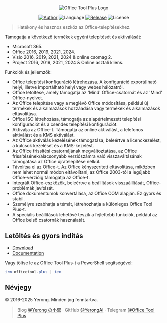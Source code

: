 #

<p align="center">
<img alt="Office Tool Plus Logo" src="https://otp.landian.vip/static/images/logo.webp"/>
</p>

<p align="center">
<a href="https://www.coolhub.top/" target="_blank"><img alt="Author" src="https://img.shields.io/badge/Author-Yerong-blue?style=flat-square"/></a>
<img alt="Language" src="https://img.shields.io/badge/Language-C%23-green?style=flat-square"/>
<a href="https://otp.landian.vip/" target="_blank"><img alt="Release" 
src="https://img.shields.io/github/v/release/YerongAI/Office-Tool?style=flat-square"/></a>
<img alt="License" src="https://img.shields.io/github/license/YerongAI/Office-Tool?style=flat-square"/>
</p>

> Hatékony és hasznos eszköz az Office-telepítésekhez.

Támogatja a következő termékek egyéni telepítését és aktiválását:

- Microsoft 365.
- Office 2016, 2019, 2021, 2024.
- Visio 2016, 2019, 2021, 2024 & online csomag 2.
- Project 2016, 2019, 2021, 2024 & Online asztali kliens.

Funkciók és jellemzők:

- Office telepítési konfiguráció létrehozása. A konfiguráció exportálható helyi, illetve importálható helyi vagy webes hálózatról.
- Office letöltése, amely támogatja az 'Mind' Office-csatornát és az 'Mind' Office-nyelvet.
- Az Office telepítése vagy a meglévő Office módosítása, például új termékek és alkalmazások hozzáadása vagy termékek és alkalmazások eltávolítása.
- Office ISO létrehozása, támogatja az alapértelmezett telepítési konfigurációt és a csendes telepítési konfigurációt.
- Aktiválja az Office-t. Támogatja az online aktiválást, a telefonos aktiválást és a KMS aktiválást.
- Az Office aktiválás kezelésének támogatása, beleértve a licenckezelést, a kulcsok kezelését és a KMS-kezelést.
- Az Office frissítési csatornájának megváltoztatása, az Office frissítésének/alacsonyabb verziószámra való visszaváltásának támogatása az Office újratelepítése nélkül.
- Távolítsa el az Office-t. Az Office kényszerített eltávolítása, miközben nem lehet normál módon eltávolítani, az Office 2003-tól a legújabb Office-verzióig támogatja az Office-t.
- Integrált Office-eszközök, beleértve a beállítások visszaállítását, Office-problémák javítását.
- Office dokumentumok konvertálása, az Office COM alapján. Ez gyors és stabil.
- Személyre szabhatja a témát, létrehozhatja a különleges Office Tool Plus-t.
- A speciális beállítások lehetővé teszik a fejlettebb funkciók, például az Office belső csatornák használatát.

## Letöltés és gyors indítás

- [Download](https://otp.landian.vip/download.html)
- [Documentation](https://otp.landian.vip/help/)

Vagy töltse le az Office Tool Plus-t a PowerShell segítségével:

```powershell
irm officetool.plus | iex
```

## Névjegy

© 2016-2025 Yerong. Minden jog fenntartva.

> Blog [@Yerong の小窝](https://www.coolhub.top/) · GitHub [@YerongAI](https://github.com/YerongAI) · Telegram [@Office Tool Plus](https://t.me/s/otp_channel)
